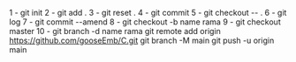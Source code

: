 1 - git init
2 - git add .
3 - git reset .
4 - git commit
5 - git checkout -- .
6 - git log
7 - git commit --amend
8 - git checkout -b name rama
9 - git checkout master
10 - git branch -d name rama
git remote add origin https://github.com/gooseEmb/C.git
git branch -M main
git push -u origin main
